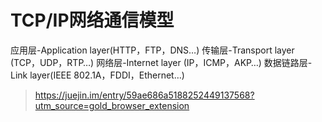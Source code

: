 # TCP/IP网络通信模型

应用层-Application layer(HTTP，FTP，DNS…)
传输层-Transport layer (TCP，UDP，RTP…)
网络层-Internet layer (IP，ICMP，AKP…)
数据链路层-Link layer(IEEE 802.1A，FDDI，Ethernet…)


>https://juejin.im/entry/59ae686a5188252449137568?utm_source=gold_browser_extension



